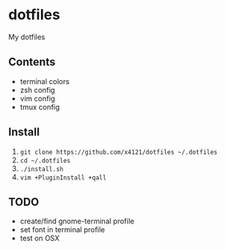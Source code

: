 # dotfiles
My dotfiles

## Contents
* terminal colors
* zsh config
* vim config
* tmux config

## Install
1. `git clone https://github.com/x4121/dotfiles ~/.dotfiles`
1. `cd ~/.dotfiles`
1. `./install.sh`
1. `vim +PluginInstall +qall`

## TODO
* create/find gnome-terminal profile
* set font in terminal profile
* test on OSX

